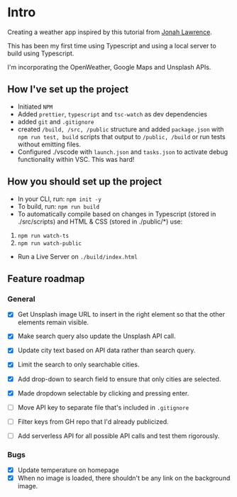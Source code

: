 # Intro

Creating a weather app inspired by this tutorial from [Jonah Lawrence](https://www.youtube.com/watch?v=WZNG8UomjSI).

This has been my first time using Typescript and using a local server to build using Typescript.

I'm incorporating the OpenWeather, Google Maps and Unsplash APIs.

## How I've set up the project

-   Initiated `NPM`
-   Added `prettier`, `typescript` and `tsc-watch` as dev dependencies
-   added `git` and `.gitignore`
-   created `/build, /src, /public` structure and added `package.json` with `npm run test, build` scripts that output to `/public, /build` or run tests without emitting files.
-   Configured ./vscode with `launch.json` and `tasks.json` to activate debug functionality within VSC. This was hard!

## How you should set up the project

-   In your CLI, run: `npm init -y`
-   To build, run: `npm run build`
-   To automatically compile based on changes in Typescript (stored in ./src/scripts) and HTML & CSS (stored in ./public/\*) use:

1. `npm run watch-ts`
2. `npm run watch-public`

-   Run a Live Server on `./build/index.html`

## Feature roadmap

### General

-   [x] Get Unsplash image URL to insert in the right element so that the other elements remain visible.

-   [x] Make search query also update the Unsplash API call.

-   [x] Update city text based on API data rather than search query.

-   [x] Limit the search to only searchable cities.

-   [x] Add drop-down to search field to ensure that only cities are selected.

-   [x] Made dropdown selectable by clicking and pressing enter.

-   [ ] Move API key to separate file that's included in `.gitignore`

-   [ ] Filter keys from GH repo that I'd already publicized.

-   [ ] Add serverless API for all possible API calls and test them rigorously.

### Bugs

-   [x] Update temperature on homepage
-   [x] When no image is loaded, there shouldn't be any link on the background image.
